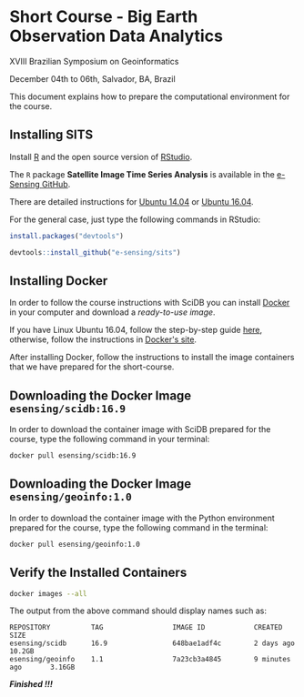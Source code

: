 # Short Course - Big Earth Observation Data Analytics

<p>XVIII Brazilian Symposium on Geoinformatics</p>
<p>December 04th to 06th, Salvador, BA, Brazil</p>

This document explains how to prepare the computational environment for the course.

## Installing SITS

Install [R](https://www.r-project.org/) and the open source version of [RStudio](https://www.rstudio.com/).

The `R` package **Satellite Image Time Series Analysis** is available in the [e-Sensing GitHub](https://github.com/e-sensing/sits).

There are detailed instructions for [Ubuntu 14.04](https://github.com/e-sensing/notebooks/blob/master/geoinfo/SITS-Install-Ubuntu-14.04.md) or [Ubuntu 16.04](https://github.com/e-sensing/notebooks/blob/master/geoinfo/SITS-Install-Ubuntu-16.04.md).

For the general case, just type the following commands in RStudio:
```R
install.packages("devtools")
```

```R
devtools::install_github("e-sensing/sits")
```


## Installing Docker

In order to follow the course instructions with SciDB you can install [Docker](https://www.docker.com) in your computer and download a *ready-to-use image*.

If you have Linux Ubuntu 16.04, follow the step-by-step guide [here](https://www.digitalocean.com/community/tutorials/como-instalar-e-usar-o-docker-no-ubuntu-16-04-pt), otherwise, follow the instructions in [Docker's site](https://www.docker.com/community-edition).

After installing Docker, follow the instructions to install the image containers that we have prepared for the short-course.


## Downloading the Docker Image `esensing/scidb:16.9`

In order to download the container image with SciDB prepared for the course, type the following command in your terminal:
```bash
docker pull esensing/scidb:16.9
```


## Downloading the Docker Image `esensing/geoinfo:1.0`

In order to download the container image with the Python environment prepared for the course, type the following command in the terminal:
```bash
docker pull esensing/geoinfo:1.0
```


## Verify the Installed Containers

```bash
docker images --all
```

The output from the above command should display names such as:
```
REPOSITORY          TAG                 IMAGE ID            CREATED             SIZE
esensing/scidb      16.9                648bae1adf4c        2 days ago          10.2GB
esensing/geoinfo    1.1                 7a23cb3a4845        9 minutes ago       3.16GB
```

***Finished !!!***
